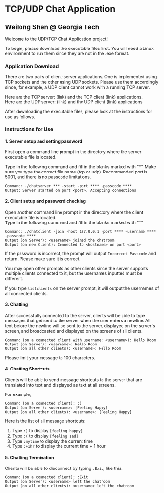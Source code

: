 # TCP/UDP Chat Application
## Weilong Shen @ Georgia Tech

Welcome to the UDP/TCP Chat Application project!

To begin, please download the executable files first. You will need a Linux environment to run them since they are not in the .exe format.

### Application Download

There are two pairs of client-server applications. One is implemented using TCP sockets and the other using UDP sockets. Please use them accordingly since, for example, a UDP client cannot work with a running TCP server.

Here are the TCP server: (link) and the TCP client (link) applications.  
Here are the UDP server: (link) and the UDP client (link) applications.

After downloading the executable files, please look at the instructions for use as follows.

### Instructions for Use

#### 1. Server setup and setting password

First open a command line prompt in the directory where the server executable file is located.

Type in the following command and fill in the blanks marked with "\*". Make sure you type the correct file name (tcp or udp). Recommended port is 5001, and there is no passcode limitations.

```
Command: ./chatserver_*** -start -port **** -passcode ****  
Output: Server started on port <port>. Accepting connections
```

#### 2. Client setup and password checking

Open another command line prompt in the directory where the client executable file is located.  
Type in the following command and fill in the blanks marked with "\*".

```
Command: ./chatclient -join -host 127.0.0.1 -port **** -username **** -passcode ****
Output (on Server): <username> joined the chatroom
Output (on new Client): Connected to <hostname> on port <port>
```

If the password is incorrect, the prompt will output `Incorrect Passcode` and return. Please make sure it is correct.

You may open other prompts as other clients since the server supports multiple clients connected to it, but the usernames inputted must be different. 

If you type `listclients` on the server prompt, it will output the usernames of all connected clients.

#### 3. Chatting

After successfully connected to the server, clients will be able to type messages that get sent to the server when the user enters a newline. All text before the newline will be sent to the server, displayed on the server's screen, and broadcasted and displayed on the screens of all clients.

```
Command (on a connected client with username: <username>): Hello Room  
Output (on Server): <username>: Hello Room  
Output (on all other clients): <username>: Hello Room
```

Please limit your message to 100 characters.

#### 4. Chatting Shortcuts

Clients will be able to send message shortcuts to the server that are translated into text and displayed as text at all screens.

For example,  
```
Command (on a connected client): :)
Output (on Server): <username>: [Feeling Happy]
Output (on all other clients): <username>: [Feeling Happy]
```

Here is the list of all message shortcuts:  
1. Type `:)` to display `[feeling happy]`  
2. Type `:(` to display `[feeling sad]`  
3. Type `:mytime` to display the current time  
4. Type `:+1hr` to display the current time + 1 hour  

#### 5. Chatting Termination

Clients will be able to disconnect by typing `:Exit`, like this:  
```
Command (on a connected client): :Exit
Output (on Server): <username> left the chatroom
Output (on all other clients): <username> left the chatroom
```
